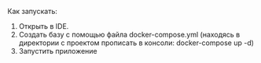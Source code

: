 Как запускать:

1. Открыть в IDE.
2. Создать базу с помощью файла docker-compose.yml (находясь в директории с проектом прописать в консоли: docker-compose up -d)
3. Запустить приложение
